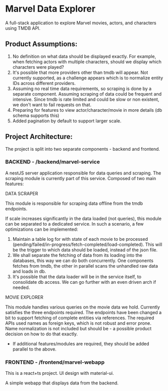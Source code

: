 # Marvel Data Explorer

A full-stack application to explore Marvel movies, actors, and characters using TMDB API.


## Product Assumptions:

1. No definition on what data should be displayed exactly. For example, when fetching actors with multiple characters, should we display which characters were played?
2. It's possible that more providers other than tmdb will appear. Not currently supported, as a challenge appears which is to normalize entity IDs across different providers.
3. Assuming no real time data requirements, so scraping is done by a separate component. Assuming scraping of data could be frequent and intensive. Since tmdb is rate limited and could be slow or non existent, we don't want to fail requests on that.
4. Preparing for features to view actor/character/movie in more details (db schema supports this)
5. Added pagination by default to support larger scale.

## Project Architecture:

The project is split into two separate components - backend and frontend.

### BACKEND - /backend/marvel-service
A nestJS server application responsible for data queries and scraping. The scraping module is currently part of this service.
Composed of two main features:

DATA SCRAPER

This module is responsible for scraping data offline from the tmdb endpoints.

If scale increases significantly in the data loaded (not queries), this module can be separated to a dedicated service.
In such a scenario, a few optimizations can be implemented:
1. Maintain a table log for with state of each movie to be processed (pending/failed/in-progress/fetch-completed/load-completed). This will be the trigger to which data should be loaded, instead of the json file.
2. We shall separate the fetching of data from its loading into the databases, this way we can do both concurrently. One components fetches from tmdb, the other in parallel scans the unhandled raw data and loads in db.
3. It's possible that the data loader will be in the service itself, to consolidate db access. We can go further with an even driven arch if needed.

MOVIE EXPLORER

This module handles various queries on the movie data we hold. Currently satisfies the three endpoints required.
The endpoints have been changed a bit to support fetching of complete entities via references. The required APIs used names as foreign keys, which is not robust and error prone.
Name normalization is not included but should be - a possible product decision on how to do that exactly.

* If additional features/modules are required, they should be added parallel to the above.

### FRONTEND - /frontend/marvel-webapp

This is a react+ts project. UI design with material-ui.

A simple webapp that displays data from the backend.

